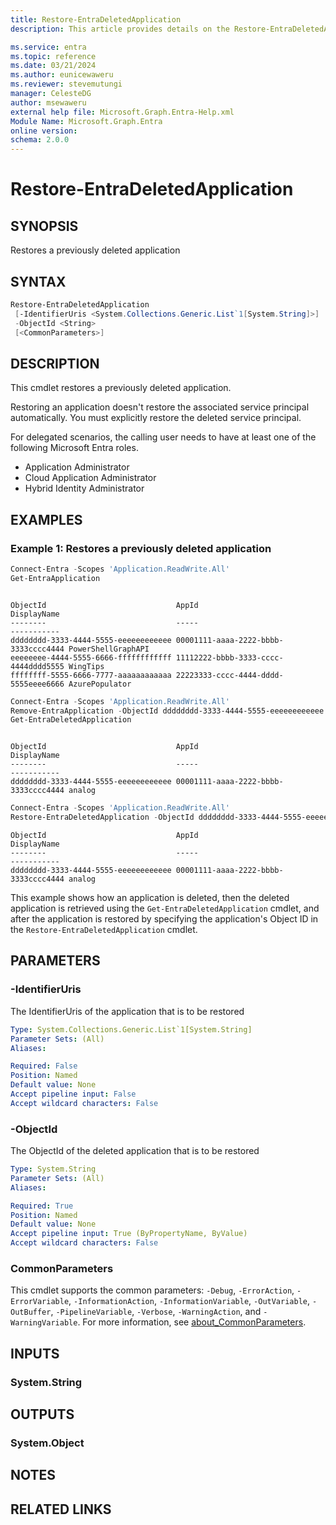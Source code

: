 ```yaml
---
title: Restore-EntraDeletedApplication
description: This article provides details on the Restore-EntraDeletedApplication command.

ms.service: entra
ms.topic: reference
ms.date: 03/21/2024
ms.author: eunicewaweru
ms.reviewer: stevemutungi
manager: CelesteDG
author: msewaweru
external help file: Microsoft.Graph.Entra-Help.xml
Module Name: Microsoft.Graph.Entra
online version:
schema: 2.0.0
---
```


# Restore-EntraDeletedApplication

## SYNOPSIS

Restores a previously deleted application

## SYNTAX

```powershell
Restore-EntraDeletedApplication 
 [-IdentifierUris <System.Collections.Generic.List`1[System.String]>]
 -ObjectId <String> 
 [<CommonParameters>]
```

## DESCRIPTION

This cmdlet restores a previously deleted application.

Restoring an application doesn't restore the associated service principal automatically. You must explicitly restore the deleted service principal.

For delegated scenarios, the calling user needs to have at least one of the following Microsoft Entra roles.

- Application Administrator
- Cloud Application Administrator
- Hybrid Identity Administrator

## EXAMPLES

### Example 1: Restores a previously deleted application

```powershell
Connect-Entra -Scopes 'Application.ReadWrite.All'
Get-EntraApplication
```

```Output

ObjectId                             AppId                                DisplayName
--------                             -----                                -----------
dddddddd-3333-4444-5555-eeeeeeeeeeee 00001111-aaaa-2222-bbbb-3333cccc4444 PowerShellGraphAPI
eeeeeeee-4444-5555-6666-ffffffffffff 11112222-bbbb-3333-cccc-4444dddd5555 WingTips
ffffffff-5555-6666-7777-aaaaaaaaaaaa 22223333-cccc-4444-dddd-5555eeee6666 AzurePopulator
```

```powershell
Connect-Entra -Scopes 'Application.ReadWrite.All'
Remove-EntraApplication -ObjectId dddddddd-3333-4444-5555-eeeeeeeeeeee
Get-EntraDeletedApplication
```

```Output

ObjectId                             AppId                                DisplayName
--------                             -----                                -----------
dddddddd-3333-4444-5555-eeeeeeeeeeee 00001111-aaaa-2222-bbbb-3333cccc4444 analog
```

```powershell
Connect-Entra -Scopes 'Application.ReadWrite.All'
Restore-EntraDeletedApplication -ObjectId dddddddd-3333-4444-5555-eeeeeeeeeeee
```

```Output
ObjectId                             AppId                                DisplayName
--------                             -----                                -----------
dddddddd-3333-4444-5555-eeeeeeeeeeee 00001111-aaaa-2222-bbbb-3333cccc4444 analog
```

This example shows how an application is deleted, then the deleted application is retrieved using the `Get-EntraDeletedApplication` cmdlet, and after the application is restored by specifying the application's Object ID in the `Restore-EntraDeletedApplication` cmdlet.

## PARAMETERS

### -IdentifierUris

The IdentifierUris of the application that is to be restored

```yaml
Type: System.Collections.Generic.List`1[System.String]
Parameter Sets: (All)
Aliases:

Required: False
Position: Named
Default value: None
Accept pipeline input: False
Accept wildcard characters: False
```

### -ObjectId

The ObjectId of the deleted application that is to be restored

```yaml
Type: System.String
Parameter Sets: (All)
Aliases:

Required: True
Position: Named
Default value: None
Accept pipeline input: True (ByPropertyName, ByValue)
Accept wildcard characters: False
```

### CommonParameters

This cmdlet supports the common parameters: `-Debug`, `-ErrorAction`, `-ErrorVariable`, `-InformationAction`, `-InformationVariable`, `-OutVariable`, `-OutBuffer`, `-PipelineVariable`, `-Verbose`, `-WarningAction`, and `-WarningVariable`. For more information, see [about_CommonParameters](https://go.microsoft.com/fwlink/?LinkID=113216).

## INPUTS

### System.String

## OUTPUTS

### System.Object

## NOTES

## RELATED LINKS

